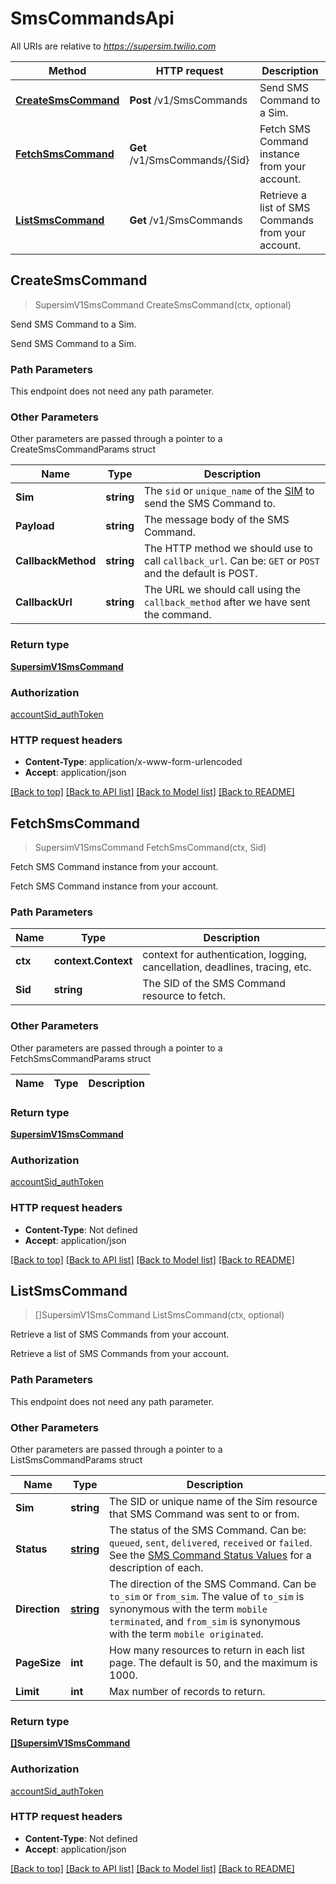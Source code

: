 # SmsCommandsApi

All URIs are relative to *https://supersim.twilio.com*

Method | HTTP request | Description
------------- | ------------- | -------------
[**CreateSmsCommand**](SmsCommandsApi.md#CreateSmsCommand) | **Post** /v1/SmsCommands | Send SMS Command to a Sim.
[**FetchSmsCommand**](SmsCommandsApi.md#FetchSmsCommand) | **Get** /v1/SmsCommands/{Sid} | Fetch SMS Command instance from your account.
[**ListSmsCommand**](SmsCommandsApi.md#ListSmsCommand) | **Get** /v1/SmsCommands | Retrieve a list of SMS Commands from your account.



## CreateSmsCommand

> SupersimV1SmsCommand CreateSmsCommand(ctx, optional)

Send SMS Command to a Sim.

Send SMS Command to a Sim.

### Path Parameters

This endpoint does not need any path parameter.

### Other Parameters

Other parameters are passed through a pointer to a CreateSmsCommandParams struct


Name | Type | Description
------------- | ------------- | -------------
**Sim** | **string** | The `sid` or `unique_name` of the [SIM](https://www.twilio.com/docs/iot/supersim/api/sim-resource) to send the SMS Command to.
**Payload** | **string** | The message body of the SMS Command.
**CallbackMethod** | **string** | The HTTP method we should use to call `callback_url`. Can be: `GET` or `POST` and the default is POST.
**CallbackUrl** | **string** | The URL we should call using the `callback_method` after we have sent the command.

### Return type

[**SupersimV1SmsCommand**](SupersimV1SmsCommand.md)

### Authorization

[accountSid_authToken](../README.md#accountSid_authToken)

### HTTP request headers

- **Content-Type**: application/x-www-form-urlencoded
- **Accept**: application/json

[[Back to top]](#) [[Back to API list]](../README.md#documentation-for-api-endpoints)
[[Back to Model list]](../README.md#documentation-for-models)
[[Back to README]](../README.md)


## FetchSmsCommand

> SupersimV1SmsCommand FetchSmsCommand(ctx, Sid)

Fetch SMS Command instance from your account.

Fetch SMS Command instance from your account.

### Path Parameters


Name | Type | Description
------------- | ------------- | -------------
**ctx** | **context.Context** | context for authentication, logging, cancellation, deadlines, tracing, etc.
**Sid** | **string** | The SID of the SMS Command resource to fetch.

### Other Parameters

Other parameters are passed through a pointer to a FetchSmsCommandParams struct


Name | Type | Description
------------- | ------------- | -------------

### Return type

[**SupersimV1SmsCommand**](SupersimV1SmsCommand.md)

### Authorization

[accountSid_authToken](../README.md#accountSid_authToken)

### HTTP request headers

- **Content-Type**: Not defined
- **Accept**: application/json

[[Back to top]](#) [[Back to API list]](../README.md#documentation-for-api-endpoints)
[[Back to Model list]](../README.md#documentation-for-models)
[[Back to README]](../README.md)


## ListSmsCommand

> []SupersimV1SmsCommand ListSmsCommand(ctx, optional)

Retrieve a list of SMS Commands from your account.

Retrieve a list of SMS Commands from your account.

### Path Parameters

This endpoint does not need any path parameter.

### Other Parameters

Other parameters are passed through a pointer to a ListSmsCommandParams struct


Name | Type | Description
------------- | ------------- | -------------
**Sim** | **string** | The SID or unique name of the Sim resource that SMS Command was sent to or from.
**Status** | [**string**](stringstring.md) | The status of the SMS Command. Can be: `queued`, `sent`, `delivered`, `received` or `failed`. See the [SMS Command Status Values](https://www.twilio.com/docs/iot/supersim/api/smscommand-resource#status-values) for a description of each.
**Direction** | [**string**](stringstring.md) | The direction of the SMS Command. Can be `to_sim` or `from_sim`. The value of `to_sim` is synonymous with the term `mobile terminated`, and `from_sim` is synonymous with the term `mobile originated`.
**PageSize** | **int** | How many resources to return in each list page. The default is 50, and the maximum is 1000.
**Limit** | **int** | Max number of records to return.

### Return type

[**[]SupersimV1SmsCommand**](SupersimV1SmsCommand.md)

### Authorization

[accountSid_authToken](../README.md#accountSid_authToken)

### HTTP request headers

- **Content-Type**: Not defined
- **Accept**: application/json

[[Back to top]](#) [[Back to API list]](../README.md#documentation-for-api-endpoints)
[[Back to Model list]](../README.md#documentation-for-models)
[[Back to README]](../README.md)

